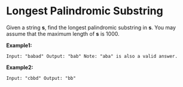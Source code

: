 # Longest Palindromic Substring

Given a string __s__, find the longest palindromic substring in __s__. You may assume that the maximum length of __s__ is 1000.

__Example1:__

`
Input: "babad"
Output: "bab"
Note: "aba" is also a valid answer.
`

__Example2:__

`
Input: "cbbd"
Output: "bb"
`